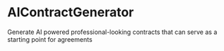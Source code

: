 # AIContractGenerator
Generate AI powered professional-looking contracts that can serve as a starting point for  agreements
